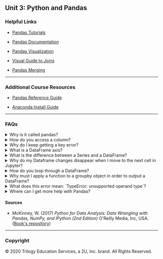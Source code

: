 ## Unit 3: Python and Pandas

### Helpful Links

* [Pandas Tutorials](https://chrisalbon.com/)

* [Pandas Documentation](http://pandas.pydata.org/)

* [Pandas Visualization](https://pandas.pydata.org/pandas-docs/stable/user_guide/visualization.html)

* [Visual Guide to Joins](https://blog.codinghorror.com/a-visual-explanation-of-sql-joins/)

* [Pandas Merging](https://pandas.pydata.org/pandas-docs/stable/merging.html)

- - -

### Additional Course Resources

* [Pandas Reference Guide](Pandas_Reference_Guide.ipyng)

* [Anaconda Install Guide](AnacondaInstallGuide.md)

- - -

### FAQs

<details><summary>Why is it called pandas?</summary>

According to *Python for Data Analysis*, written by the Pandas inventor, Wes McKinney, the name pandas "is derived from panel data, an econometrics term for multidimensional structured data sets, and Python data analysis itself" (McKinney, 2013).

</details>
<details><summary>How do you access a column?</summary>

To access a column in your DataFrame, you call the DataFrame variable, plus the column, by using either bracket or dot notation.  For example, let's use the following DataFrame named `cylons`:

![Cylon DF](Images/Cylon_DF.PNG)<br>

You would access the `Alias` column as follows:

![Cylon DF](Images/Cylon_Series.PNG)<br>

</details>
<details><summary>Why do I keep getting a key error?</summary>

If Pandas throws a key error at you, it can be really frustrating, especially when you just *know* you've typed in a value that is in the key.  If this happens during the accessing of a column, try running the `df.columns` function to get a screen print of all the column names. You might have an invisible space or escaped line in the column name that doesn't show up during normal printing, that will show up when this function is used. In some cases, you might be using a function that defaults to the row axis instead of the column axis. If that occurs, you will get an error like: `KeyError: "['X'] not found in axis"`. In this situation, the key does exist, but instead of looking for column keys, the function is seeking a row value.

</details>
<details><summary>What is a DataFrame axis?</summary>

A DataFrame axis is simply the column headers or the row index positions.  This image helps visualize it:

![Cylon DF Axes](Images/Cylon_Axes.png)<br>


</details>
<details><summary>What is the difference between a Series and a DataFrame?</summary>

A DataFrame is a 2D matrix object holding rows and columns.  A Series is a 1D object, much like an array, though it can have an index. When a single column is extracted from a DataFrame, it is a Series object. The following image shows a Series object extracted from our cylons DataFrame:

![Cylon DF Series](Images/Cylon_Series.PNG)<br>

</details>
<details><summary>Why do my Dataframe changes disappear when I move to the next cell in Jupyter?</summary>

When a DataFrame is stored in a variable, it is a one time snapshot of the DataFrame at the time of storage. If you make changes to the DataFrame, you must either store the new DataFrame in a new variable, overwrite the old DataFrame variable name, or use the `inplace = True` argument in the function parameters. 

For example, the following code will only populate a change for the [notebook cell in which it is located:  `cylons.rename(columns={'Model_Number': 'Model#'})`. However if we add the `inplace=True` parameter - `cylons.rename(columns={'Model_Number': 'Model#'}, inplace=True)` - the variable holding the DataFrame will be replaced with the new information. An equivalent method is to reassign the value and call it: `cylons = cylons.rename(columns={'Model_Number': 'Model#'})`.

</details>
<details><summary>How do you loop through a DataFrame?</summary>

There are multiple methods to achieve this task. For a super efficient method, see our example below.  To see other methods, check out this great [Medium article](https://medium.com/@rtjeannier/pandas-101-cont-9d061cb73bfc).

You can loop through our cylons DataFrame using `.loc` as follows:

```python
for i in cylons.index:
        print(cylons.loc[i,'Alias'])
        print(cylons.loc[i, 'Model#'])
```
In this example `.loc()` searches for the contents of the cell at index position `i` in the column name specified.  In this case `i` represents each item in the index of the DataFrame named `cylons`.

</details>
<details><summary>Why must I apply a function to a groupby object in order to output a DataFrame?</summary>

The groupby function puts all elements of a certain category together by finding each unique value in the column specified and converting that to a new index. If you were to group our `cylons` DataFrame by the `Model#` column, but not apply a function to it, the code can run the grouping, but it doesn't know what to do with the other columns. There would be a new index, with extraneous data that doesn't fit the new index length or match up in any way. By applying an aggregation function, such as `.count()`, the code can perform an aggregation on the other columns and keep them in the object. For example, if we run `cylons_df.groupby('Model#').count()`, our DataFrame index is converted into the unique values of cylon model numbers, and then the other data is counted based on how many there are of each model number.

![Cylon DF Groupby](Images/Cylon_Groupby.PNG)<br>

</details>
<details><summary>What does this error mean: `TypeError: unsupported operand type`?</summary>

Have you ever gotten an error similar to this: `TypeError: unsupported operand type(s) for +: 'int' and 'str'`? If so, its because you were trying to combine data of different types, and Python doesn't like that! Let's take a look at the following code, where we are trying to concatenate a string to the end of an integer to make a new sentence:
```python
for x in cylons['Model#']:
    print(x + ' is the best!')
```
This would throw the following error:
```python
TypeError: unsupported operand type(s) for +: 'int' and 'str'
```
The TypeError will typically tell you what two datatypes you are trying to combine, as in the above code snippet. So to fix our error, we just have to alter these data types to make them play nice! To do that, we can change our integer to a string, as follows:
```python
for x in cylons['Model#']:
    print(str(x) + ' is the best!')
```
Now when we run the code, we get the result we are looking for:
```python
6 is the best!
6 is the best!
6 is the best!
6 is the best!
6 is the best!
6 is the best!
6 is the best!
3 is the best!
3 is the best!
```

</details>
<details><summary>Where can I get more help with Pandas?</summary>

We have put together a fantastic Pandas reference guide that can be used inside Jupyter Lab to run live coding samples!  The file is located [here](Pandas_Reference_Guide.ipynb).

</details>

#### Sources

* McKinney, W. (2017) *Python for Data Analysis: Data Wrangling with Pandas, NumPy, and IPython (2nd Edition)* O'Reilly Media, Inc, USA. ([Book's repository](https://github.com/wesm/pydata-book))

- - -

### Copyright

© 2020 Trilogy Education Services, a 2U, Inc. brand. All Rights Reserved.
